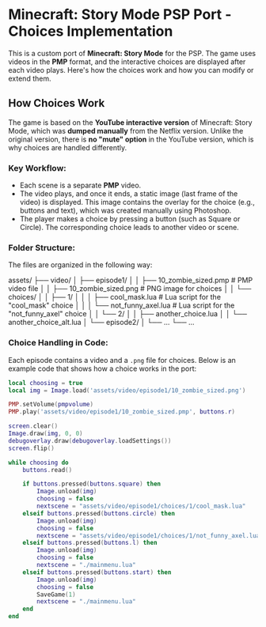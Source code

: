 # Minecraft: Story Mode PSP Port - Choices Implementation

This is a custom port of **Minecraft: Story Mode** for the PSP. The game uses videos in the **PMP** format, and the interactive choices are displayed after each video plays. Here's how the choices work and how you can modify or extend them.

## How Choices Work

The game is based on the **YouTube interactive version** of Minecraft: Story Mode, which was **dumped manually** from the Netflix version. Unlike the original version, there is **no "mute" option** in the YouTube version, which is why choices are handled differently.

### Key Workflow:
- Each scene is a separate **PMP** video.
- The video plays, and once it ends, a static image (last frame of the video) is displayed. This image contains the overlay for the choice (e.g., buttons and text), which was created manually using Photoshop.
- The player makes a choice by pressing a button (such as Square or Circle). The corresponding choice leads to another video or scene.

### Folder Structure:
The files are organized in the following way:

assets/
├── video/
│ ├── episode1/
│ │ ├── 10_zombie_sized.pmp # PMP video file
│ │ ├── 10_zombie_sized.png # PNG image for choices
│ │ └── choices/
│ │ ├── 1/
│ │ │ ├── cool_mask.lua # Lua script for the "cool_mask" choice
│ │ │ └── not_funny_axel.lua # Lua script for the "not_funny_axel" choice
│ │ └── 2/
│ │ ├── another_choice.lua
│ │ └── another_choice_alt.lua
│ └── episode2/
│ └── ...
└── ...


### Choice Handling in Code:
Each episode contains a video and a `.png` file for choices. Below is an example code that shows how a choice works in the port:

```lua
local choosing = true
local img = Image.load('assets/video/episode1/10_zombie_sized.png')

PMP.setVolume(pmpvolume)
PMP.play('assets/video/episode1/10_zombie_sized.pmp', buttons.r)

screen.clear()
Image.draw(img, 0, 0)
debugoverlay.draw(debugoverlay.loadSettings())
screen.flip()

while choosing do
    buttons.read()

    if buttons.pressed(buttons.square) then
        Image.unload(img)
        choosing = false
        nextscene = "assets/video/episode1/choices/1/cool_mask.lua"
    elseif buttons.pressed(buttons.circle) then
        Image.unload(img)
        choosing = false
        nextscene = "assets/video/episode1/choices/1/not_funny_axel.lua"
    elseif buttons.pressed(buttons.l) then
        Image.unload(img)
        choosing = false
        nextscene = "./mainmenu.lua"
    elseif buttons.pressed(buttons.start) then
        Image.unload(img)
        choosing = false
        SaveGame(1)
        nextscene = "./mainmenu.lua"
    end
end
